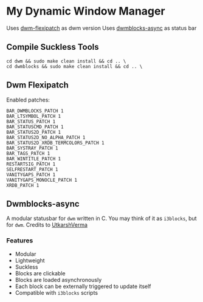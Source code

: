 # My Dynamic Window Manager

Uses [dwm-flexipatch](https://github.com/bakkeby/dwm-flexipatch) as dwm version
Uses [dwmblocks-async](#dwmblocks-async) as status bar

## Compile Suckless Tools

```
cd dwm && sudo make clean install && cd .. \
cd dwmblocks && sudo make clean install && cd .. \
```

## Dwm Flexipatch

Enabled patches:

```
BAR_DWMBLOCKS_PATCH 1
BAR_LTSYMBOL_PATCH 1
BAR_STATUS_PATCH 1
BAR_STATUSCMD_PATCH 1
BAR_STATUS2D_PATCH 1
BAR_STATUS2D_NO_ALPHA_PATCH 1
BAR_STATUS2D_XRDB_TERMCOLORS_PATCH 1
BAR_SYSTRAY_PATCH 1
BAR_TAGS_PATCH 1
BAR_WINTITLE_PATCH 1
RESTARTSIG_PATCH 1
SELFRESTART_PATCH 1
VANITYGAPS_PATCH 1
VANITYGAPS_MONOCLE_PATCH 1
XRDB_PATCH 1
```

## Dwmblocks-async<a name="dwmblocks-async"></a> 

A modular statusbar for `dwm` written in C. You may think of it as `i3blocks`, but for `dwm`.
Credits to [UtkarshVerma](https://github.com/UtkarshVerma/dwmblocks-async) 


### Features

- Modular
- Lightweight
- Suckless
- Blocks are clickable
- Blocks are loaded asynchronously
- Each block can be externally triggered to update itself
- Compatible with `i3blocks` scripts



